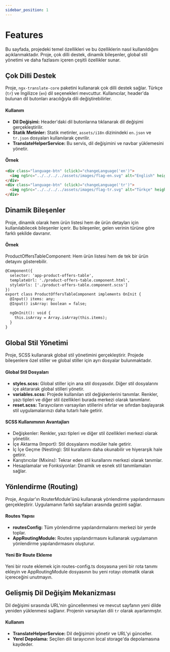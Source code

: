 ```yaml
---
sidebar_position: 1
---
```

# Features
Bu sayfada, projedeki temel özellikleri ve bu özelliklerin nasıl kullanıldığını açıklanmaktadır. Proje, çok dilli destek, dinamik bileşenler, global stil yönetimi ve daha fazlasını içeren çeşitli özellikler sunar.

## Çok Dilli Destek

Proje, `ngx-translate-core` paketini kullanarak çok dilli destek sağlar. Türkçe (`tr`) ve İngilizce (`en`) dil seçenekleri mevcuttur. Kullanıcılar, header'da bulunan dil butonları aracılığıyla dili değiştirebilirler.

#### Kullanım
- **Dil Değişimi:** Header'daki dil butonlarına tıklanarak dil değişimi gerçekleştirilir.
- **Statik Metinler:** Statik metinler, `assets/i18n` dizinindeki `en.json` ve `tr.json` dosyaları kullanılarak çevrilir.
- **TranslateHelperService:** Bu servis, dil değişimini ve navbar yüklemesini yönetir.

#### Örnek
```html
<div class="language-btn" (click)="changeLanguage('en')">
  <img ngSrc="../../../../assets/images/flag-en.svg" alt="English" height="30" width="30">
</div>
<div class="language-btn" (click)="changeLanguage('tr')">
  <img ngSrc="../../../../assets/images/flag-tr.svg" alt="Türkçe" height="30" width="30">
</div>
```
## Dinamik Bileşenler
Proje, dinamik olarak hem ürün listesi hem de ürün detayları için kullanılabilecek bileşenler içerir. Bu bileşenler, gelen verinin türüne göre farklı şekilde davranır.

#### Örnek
ProductOffersTableComponent: Hem ürün listesi hem de tek bir ürün detayını gösterebilir.

```html title="product-offers-table.component.ts"
@Component({
  selector: 'app-product-offers-table',
  templateUrl: './product-offers-table.component.html',
  styleUrls: ['./product-offers-table.component.scss']
})
export class ProductOffersTableComponent implements OnInit {
  @Input() items: any;
  @Input() isArray: boolean = false;

  ngOnInit(): void {
    this.isArray = Array.isArray(this.items);
  }
}
```

## Global Stil Yönetimi
Proje, SCSS kullanarak global stil yönetimini gerçekleştirir. Projede bileşenlere özel stiller ve global stiller için ayrı dosyalar bulunmaktadır.
#### Global Stil Dosyaları
- **styles.scss:** Global stiller için ana stil dosyasıdır. Diğer stil dosyalarını içe aktararak global stilleri yönetir.
- **variables.scss:** Projede kullanılan stil değişkenlerini tanımlar. Renkler, yazı tipleri ve diğer stil özellikleri burada merkezi olarak tanımlanır.
- **reset.scss:** Tarayıcıların varsayılan stillerini sıfırlar ve sıfırdan başlayarak stil uygulamalarınızı daha tutarlı hale getirir.

####  SCSS Kullanımının Avantajları
- Değişkenler: Renkler, yazı tipleri ve diğer stil özellikleri merkezi olarak yönetilir.
- İçe Aktarma (Import): Stil dosyalarını modüler hale getirir.
- İç İçe Geçme (Nesting): Stil kurallarını daha okunabilir ve hiyerarşik hale getirir.
- Karıştırıcılar (Mixins): Tekrar eden stil kurallarını merkezi olarak tanımlar.
- Hesaplamalar ve Fonksiyonlar: Dinamik ve esnek stil tanımlamaları sağlar.

## Yönlendirme (Routing)
Proje, Angular'ın RouterModule'ünü kullanarak yönlendirme yapılandırmasını gerçekleştirir. Uygulamanın farklı sayfaları arasında gezinti sağlar.

#### Routes Yapısı
- **routesConfig:** Tüm yönlendirme yapılandırmalarını merkezi bir yerde toplar.
- **AppRoutingModule:** Routes yapılandırmasını kullanarak uygulamanın yönlendirme yapılandırmasını oluşturur.

#### Yeni Bir Route Ekleme
Yeni bir route eklemek için routes-config.ts dosyasına yeni bir rota tanımı ekleyin ve AppRoutingModule dosyasının bu yeni rotayı otomatik olarak içereceğini unutmayın.

## Gelişmiş Dil Değişim Mekanizması
Dil değişimi sırasında URL'nin güncellenmesi ve mevcut sayfanın yeni dilde yeniden yüklenmesi sağlanır. Projenin varsayılan dili `tr` olarak ayarlanmıştır.

#### Kullanım
- **TranslateHelperService:** Dil değişimini yönetir ve URL'yi günceller.
- **Yerel Depolama:** Seçilen dili tarayıcının local storage'da depolamasına kaydeder.